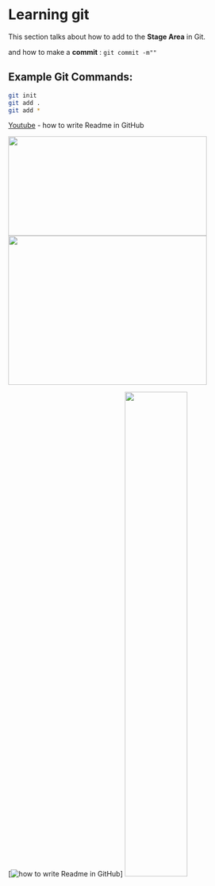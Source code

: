 # Learning git 
This section talks about how to add to the **Stage Area** in Git.

and how to make a **commit** : `git commit -m""`

## Example Git Commands:

```bash
git init
git add .
git add *
```
[Youtube](https://youtu.be/evz1LqEomTE?si=uKbEJfT5MTD6x4qJ) -  how to write Readme in GitHub

<dive>
<img src="https://github.com/user-attachments/assets/c8634bac-e0c0-4d06-a2da-c6a48126b5f8" width="400" height="200">
<img src="https://github.com/user-attachments/assets/f31abfc5-0b94-4dbf-b428-7fdfc280c1af" width="400" height="300">
<dive>

[![how to write Readme in GitHub](https://github.com/user-attachments/assets/c8634bac-e0c0-4d06-a2da-c6a48126b5f8)]
[<img src="https://github.com/user-attachments/assets/c8634bac-e0c0-4d06-a2da-c6a48126b5f8" width="50%">](https://youtu.be/evz1LqEomTE?si=uKbEJfT5MTD6x4qJ)

